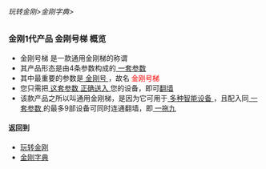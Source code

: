 ###### 玩转金刚>金刚字典>

### 金刚1代产品 金刚号梯 概览

- 金刚号梯 是一款通用金刚梯的称谓
- 其产品形态是由4条参数构成的[ 一套参数 ](https://github.com/a2zitpro/web/blob/master/parametersofkkid.md)
- 其中最重要的参数是[ 金刚号 ](https://github.com/a2zitpro/web/blob/master/kkid.md)，故名<font color="red"> 金刚号梯 </font>
- 您只需把[ 这套参数 ](https://github.com/a2zitpro/web/blob/master/parametersofkkid.md)[ 正确送入 ](https://github.com/a2zitpro/web/blob/master/configurationconsiderations.md)您的设备，即可[翻墙]()
- 该款产品之所以叫通用金刚梯，是因为它可用于[ 多种智能设备 ](https://github.com/a2zitpro/web/blob/master/list_kkproducts1.0.md)，且配入同[ 一套参数 ](https://github.com/a2zitpro/web/blob/master/parametersofkkid.md)的最多9部设备可同时连通翻墙，即[ 一拖九 ](https://github.com/a2zitpro/web/blob/master/onefornine.md)


#### 返回到
- [玩转金刚](https://github.com/a2zitpro/web/blob/master/LadderFree/main.md)
- [金刚字典](https://github.com/a2zitpro/web/blob/master/LadderFree/kkDictionary/kkDictionary.md)

